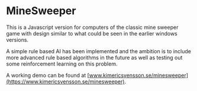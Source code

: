 # MineSweeper

This is a Javascript version for computers of the classic mine sweeper game with design similar to what could be seen in the earlier windows versions.

A simple rule based AI has been implemented and the ambition is to include more advanced rule based algorithms in the future as well as
testing out some reinforcement learning on this problem.

A working demo can be found at [www.kimericsvensson.se/minesweeper](https://www.kimericsvensson.se/minesweeper).